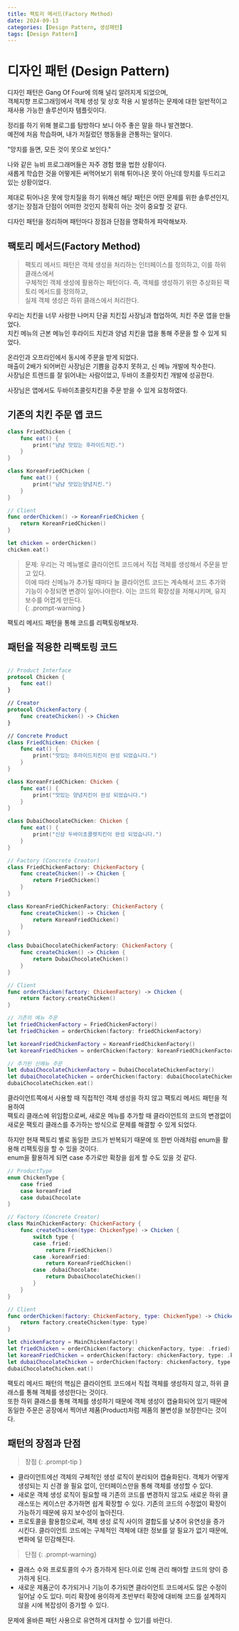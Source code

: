 ```yaml
---
title: 팩토리 메서드(Factory Method) 
date: 2024-09-13 
categories: [Design Pattern, 생성패턴]
tags: [Design Pattern]
---
```


# 디자인 패턴 (Design Pattern)
디자인 패턴은 Gang Of Four에 의해 널리 알려지게 되었으며,  
객체지향 프로그래밍에서 객체 생성 및 상호 작용 시 발생하는 문제에 대한 일반적이고 재사용 가능한 솔루션이자 템플릿이다.

정리를 하기 위해 블로그를 탐방하다 보니 아주 좋은 말을 하나 발견했다.  
예전에 처음 학습하며, 내가 저질렀던 행동들을 관통하는 말이다.  

"망치를 들면, 모든 것이 못으로 보인다."  

나와 같은 뉴비 프로그래머들은 자주 경험 했을 법한 상황이다.  
새롭게 학습한 것을 어떻게든 써먹어보기 위해 튀어나온 못이 아닌데 망치를 두드리고 있는 상황이었다.  
  
제대로 튀어나온 못에 망치질을 하기 위해선 해당 패턴은 어떤 문제를 위한 솔루션인지,  
생기는 장점과 단점이 어떠한 것인지 정확히 아는 것이 중요할 것 같다.  
  
디자인 패턴을 정리하며 패턴마다 장점과 단점을 명확하게 파악해보자.  

## 팩토리 메서드(Factory Method)
>팩토리 메서드 패턴은 객체 생성을 처리하는 인터페이스를 정의하고, 이를 하위 클래스에서  
구체적인 객체 생성에 활용하는 패턴이다. 즉, 객체를 생성하기 위한 추상화된 팩토리 메서드를 정의하고,  
실제 객체 생성은 하위 클래스에서 처리한다.   
  
우리는 치킨을 너무 사랑한 나머지 단골 치킨집 사장님과 협업하여, 치킨 주문 앱을 만들었다.  
치킨 메뉴의 근본 메뉴인 후라이드 치킨과 양념 치킨을 앱을 통해 주문을 할 수 있게 되었다.  

온라인과 오프라인에서 동시에 주문을 받게 되었다.      
매출이 2배가 되어버린 사장님은 기쁨을 감추지 못하고, 신 메뉴 개발에 착수한다.    
사장님은 트렌드를 잘 읽어내는 사람이었고, 두바이 초콜릿치킨 개발에 성공한다.  
  
사장님은 앱에서도 두바이초콜릿치킨을 주문 받을 수 있게 요청하였다.  
  
## 기존의 치킨 주문 앱 코드  
```swift
class FriedChicken {
    func eat() {
        print("냠냠 맛있는 후라이드치킨.")
    }        
}

class KoreanFriedChicken {
    func eat() {
        print("냠냠 맛있는양념치킨.")
    }
}

// Client
func orderChicken() -> KoreanFriedChicken {
    return KoreanFriedChicken()
}

let chicken = orderChicken()
chicken.eat()
```          

> 문제:  우리는 각 메뉴별로 클라이언트 코드에서 직접 객체를 생성해서 주문을 받고 있다.  
이에 따라 신메뉴가 추가될 때마다 늘 클라이언트 코드는 계속해서 코드 추가와 기능이 수정되면 변경이 일어나야한다. 이는 코드의 확장성을 저해시키며, 유지보수를 어렵게 만든다.  
{: .prompt-warning }

팩토리 메서드 패턴을 통해 코드를 리팩토링해보자.  
  
## 패턴을 적용한 리팩토링 코드
```swift 

// Product Interface
protocol Chicken {
    func eat()
}

// Creator 
protocol ChickenFactory {
    func createChicken() -> Chicken
}

// Concrete Product
class FriedChicken: Chicken {
    func eat() {
        print("맛있는 후라이드치킨이 완성 되었습니다.")
    }
}

class KoreanFriedChicken: Chicken {
    func eat() {
        print("맛있는 양념치킨이 완성 되었습니다.")
    }
}

class DubaiChocolateChicken: Chicken {
    func eat() {
        print("신상 두바이초콜렛치킨이 완성 되었습니다.")
    }
}

// Factory (Concrete Creator)
class FriedChickenFactory: ChickenFactory {
    func createChicken() -> Chicken {
        return FriedChicken()
    }
}

class KoreanFriedChickenFactory: ChickenFactory {
    func createChicken() -> Chicken {
        return KoreanFriedChicken()
    }
}

class DubaiChocolateChickenFactory: ChickenFactory {
    func createChicken() -> Chicken {
        return DubaiChocolateChicken()
    }
}

// Client
func orderChicken(factory: ChickenFactory) -> Chicken {
    return factory.createChicken()
}

// 기존의 메뉴 주문
let friedChickenFactory = FriedChickenFactory()
let friedChicken = orderChicken(factory: friedChickenFactory)

let koreanFriedChickenFactory = KoreanFriedChickenFactory()
let koreanFriedChicken = orderChicken(factory: koreanFriedChickenFactory)

// 추가된 신메뉴 주문
let dubaiChocolateChickenFactory = DubaiChocolateChickenFactory()
let dubaiChocolateChicken = orderChicken(factory: dubaiChocolateChickenFactory)
dubaiChocolateChicken.eat()
```

클라이언트쪽에서 사용할 때 직접적인 객체 생성을 하지 않고 팩토리 메서드 패턴을 적용하여   
팩토리 클래스에 위임함으로써, 새로운 메뉴를 추가할 때 클라이언트의 코드의 변경없이 새로운 팩토리 클래스를 추가하는 방식으로   문제를 해결할 수 있게 되었다.  
  
하지만 현재 팩토리 별로 동일한 코드가 반복되기 때문에 또 한번 아래처럼 enum을 활용해 리팩토링을 할 수 있을 것이다.  
enum을 활용하게 되면 case 추가로만 확장을 쉽게 할 수도 있을 것 같다.  

```swift
// ProductType
enum ChickenType {
    case fried
    case koreanFried
    case dubaiChocolate
}

// Factory (Concrete Creator)
class MainChickenFactory: ChickenFactory {
    func createChicken(type: ChickenType) -> Chicken {
        switch type {
        case .fried:
            return FriedChicken()
        case .koreanFried:
            return KoreanFriedChicken()
        case .dubaiChocolate:
            return DubaiChocolateChicken()
        }
    }
}

// Client
func orderChicken(factory: ChickenFactory, type: ChickenType) -> Chicken {
    return factory.createChicken(type: type)
}

let chickenFactory = MainChickenFactory()
let friedChicken = orderChicken(factory: chickenFactory, type: .fried)
let koreanFriedChicken = orderChicken(factory: chickenFactory, type: .koreanFried)
let dubaiChocolateChicken = orderChicken(factory: chickenFactory, type: .dubaiChocolate)
dubaiChocolateChicken.eat()
```

팩토리 메서드 패턴의 핵심은 클라이언트 코드에서 직접 객체를 생성하지 않고, 하위 클래스를 통해 객체를 생성한다는 것이다.  
또한 하위 클래스를 통해 객체를 생성하기 때문에 객체 생성이 캡슐화되어 있기 때문에 동일한 주문은 공장에서 찍어낸 제품(Product)처럼 제품의 불변성을 보장한다는 것이다.   

## 패턴의 장점과 단점
  
> 장점
{: .prompt-tip }

- 클라이언트에선 객체의 구체적인 생성 로직이 분리되어 캡슐화된다. 객체가 어떻게 생성되는 지 신경 쓸 필요 없이,
인터페이스만을 통해 객체를 생성할 수 있다.
- 새로운 객체 생성 로직이 필요할 때 기존의 코드를 변경하지 않고도 새로운 하위 클래스또는 케이스만 추가하면 쉽게 확장할 수 있다. 기존의 코드의 수정없이 확장이 가능하기 때문에 유지 보수성이 높아진다.
- 프로토콜을 활용함으로써, 객체 생성 로직 사이의 결합도를 낮추어 유연성을 증가 시킨다. 클라이언트 코드에는 구체적인 객체에 대한 정보를 알 필요가 없기 때문에, 변화에 덜 민감해진다.

> 단점
{: .prompt-warning}

- 클래스 수와 프로토콜의 수가 증가하게 된다.이로 인해 관리 해야할 코드의 양이 증가하게 된다.
- 새로운 제품군이 추가되거나 기능이 추가되면 클라이언트 코드에서도 많은 수정이 일어날 수도 있다. 미리 확장에 용이하게 초반부터 확장에 대비해 코드를 설계하지 않을 시에 복잡성이 증가할 수 있다. 

문제에 올바른 패턴 사용으로 유연하게 대처할 수 있기를 바란다.

